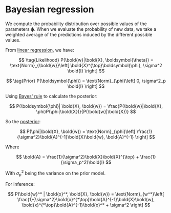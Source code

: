 # Bayesian regression

We compute the probability distribution over possible values of the parameters
$\boldsymbol{\phi}$. When we evaluate the probability of new data, we take a
weighted average of the predictions induced by the different possible values.

From [linear regression](202210241230), we have:

$$
\tag{Likelihood} P(\bold{w}|\bold{X}, \boldsymbol{\theta}) =
\text{Norm}_{\bold{w}}\left[ \bold{X}^{\top}\boldsymbol{\phi},
\sigma^2 \bold{I} \right]
$$

$$
\tag{Prior} P(\boldsymbol{\phi}) = \text{Norm}_{\phi}\left[ 0, \sigma^2_p \bold{I} \right]
$$

Using [Bayes' rule](202210090920) to calculate the posterior:

$$
P(\boldsymbol{\phi}| \bold{X}, \bold{w}) =
\frac{P(\bold{w}|\bold{X}, \phi)P(\phi|\bold{X})}{P(\bold{w}|\bold{X})}
$$

So the [posterior](202210121758):

$$
P(\phi|\bold{X}, \bold{w}) = \text{Norm}_{\phi}\left[
\frac{1}{\sigma^2}\bold{A}^{-1}\bold{X}\bold{w}, \bold{A}^{-1}
\right]
$$

Where

$$
\bold{A} = \frac{1}{\sigma^2}\bold{X}\bold{X}^{\top} + \frac{1}{\sigma_p^2}\bold{I}
$$

With $\sigma_p^2$ being the variance on the prior model.

For inference:

$$
P(\bold{w}^* | \bold{x}^*, \bold{X}, \bold{w}) =
\text{Norm}_{w^*}\left[
\frac{1}{\sigma^2}\bold{x}^{*\top}\bold{A}^{-1}\bold{X}\bold{w},
\bold{x}^{*\top}\bold{A}^{-1}\bold{x}^* + \sigma^2
\right]
$$

